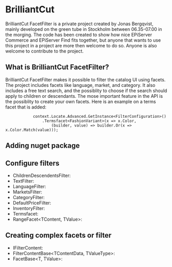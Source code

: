 # BrilliantCut
BrilliantCut FacetFilter is a private project created by Jonas Bergqvist, mainly developed on the green tube in Stockholm between 06.35-07.00 in the morging.
The code has been created to show how nice EPiServer Commerce and EPiServer Find fits together, but anyone that wants to use this project in a project are more then welcome to do so. Anyone is also welcome to contribute to the project.

What is BrilliantCut FacetFilter?
---------------------------------
BrilliantCut FacetFilter makes it possible to filter the catalog UI using facets. The project includes facets like language, market, and category. It also includes a free text search, and the possiblity to choose if the search should apply to children or descendants.
The mose important feature in the API is the possiblity to create your own facets. Here is an example on a terms facet that is added:

                context.Locate.Advanced.GetInstance<FilterConfiguration>()
                    .Termsfacet<FashionVariant>(x => x.Color,
                        (builder, value) => builder.Or(x => x.Color.Match(value)));

Adding nuget package
--------------------

Configure filters
-----------------

* ChildrenDescendentsFilter: 
* TextFilter: 
* LanguageFilter: 
* MarketsFilter: 
* CategoryFilter: 
* DefaultPriceFilter: 
* InventoryFilter: 
* Termsfacet<T>: 
* RangeFacet<TContent, TValue>: 

Creating complex facets or filter
---------------------------------
* IFilterContent: 
* FilterContentBase<TContentData, TValueType>: 
* FacetBase<T, TValue>: 
